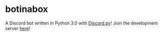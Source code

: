 # botinabox
A Discord bot written in Python 3.0 with [Discord.py](https://github.com/Rapptz/discord.py)!
Join the development server [here](https://discord.gg/TsP4hQF)!
